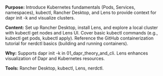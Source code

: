 **Purpose:** Introduce Kubernetes fundamentals (Pods, Services, namespaces), kubectl, Rancher Desktop, and Lens to provide context for dapr init -k and visualize clusters.

**Content:** Set up Rancher Desktop, install Lens, and explore a local cluster with kubectl get nodes and Lens UI. Cover basic kubectl commands (e.g., kubectl get pods, kubectl apply). Reference the GitHub containerization tutorial for nerdctl basics (building and running containers).

**Why:** Supports dapr init -k in 01_dapr_theory_and_cli. Lens enhances visualization of Dapr and Kubernetes resources.

**Tools:** Rancher Desktop, kubectl, Lens, nerdctl.